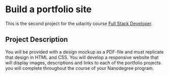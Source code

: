 # Build a portfolio site
This is the second project for the udacity course [Full Stack Developer](https://www.udacity.com/course/full-stack-web-developer-nanodegree--nd004).
## Project Description
You will be provided with a design mockup as a PDF-file and must replicate that design in HTML and CSS. You will develop a responsive website that will display images, descriptions and links to each of the portfolio projects you will complete throughout the course of your Nanodegree program.
